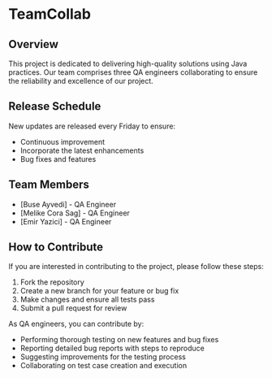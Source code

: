 # TeamCollab

## Overview

This project is dedicated to delivering high-quality solutions using Java practices. 
Our team comprises three QA engineers collaborating to ensure the reliability and excellence of our project.

## Release Schedule

New updates are released every Friday to ensure:

- Continuous improvement
- Incorporate the latest enhancements
- Bug fixes and features

## Team Members

- [Buse Ayvedi] - QA Engineer
- [Melike Cora Sag] - QA Engineer
- [Emir Yazici] - QA Engineer

## How to Contribute

If you are interested in contributing to the project, please follow these steps:

1. Fork the repository
2. Create a new branch for your feature or bug fix
3. Make changes and ensure all tests pass
4. Submit a pull request for review

As QA engineers, you can contribute by:

- Performing thorough testing on new features and bug fixes
- Reporting detailed bug reports with steps to reproduce
- Suggesting improvements for the testing process
- Collaborating on test case creation and execution

